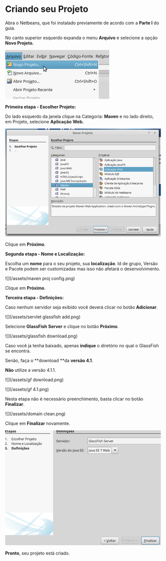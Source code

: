 # Criando seu Projeto

Abra o Netbeans, que foi instalado previamente de acordo com a **Parte I** do guia.

No canto superior esquerdo expanda o menu **Arquivo** e selecione a opção **Novo Projeto.**

![](/assets/novoprojeto.png)

**Primeira etapa - Escolher Projeto:**

Do lado esquerdo da janela clique na Categoria: **Maven** e no lado direito, em Projeto, selecione **Aplicação** **Web.**

![](/assets/maven.png)

Clique em **Próximo**.

**Segunda etapa - Nome e Localização:**

Escolha um **nome** para o seu projeto, sua **localização**. Id de grupo, Versão e Pacote podem ser customizadas mas isso não afetará o desenvolvimento.

![](/assets/maven proj config.png)

Clique em **Próximo**.

**Terceira etapa - Definições:**

Caso nenhum servidor seja exibido você deverá clicar no botão **Adicionar**.

![](/assets/servlet glassfish add.png)

Selecione **GlassFish** **Server** e clique no botão **Próximo**.

![](/assets/glassfish download.png)

Caso você ja tenha baixado, apenas **indique** o diretório no qual o GlassFish se encontra.

Senão, faça o **download **da **versão 4.1**.

**Não** utilize a versão 4.1.1.

![](/assets/gf download.png)

![](/assets/gf 4.1.png)

Nesta etapa não é necessário preenchimento, basta clicar no botão **Finalizar**.

![](/assets/domain clean.png)

Clique em **Finalizar** novamente.

![](/assets/finalizar.png)

**Pronto**, seu projeto está criado.

